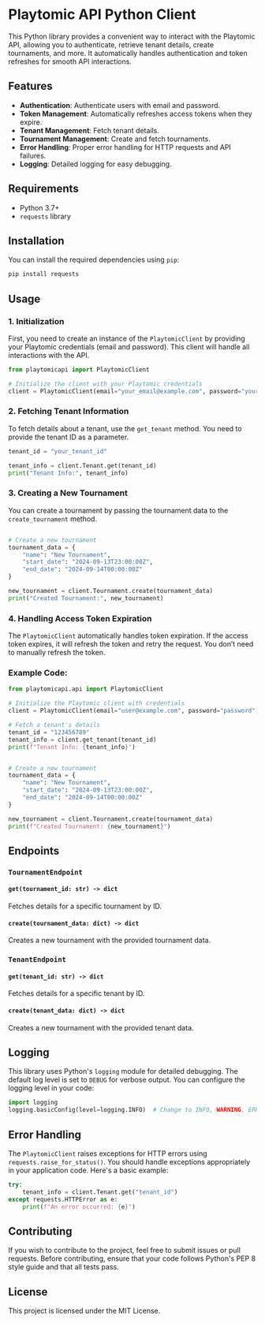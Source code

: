 # Playtomic API Python Client

This Python library provides a convenient way to interact with the Playtomic API, allowing you to authenticate, retrieve tenant details, create tournaments, and more. It automatically handles authentication and token refreshes for smooth API interactions.

## Features

- **Authentication**: Authenticate users with email and password.
- **Token Management**: Automatically refreshes access tokens when they expire.
- **Tenant Management**: Fetch tenant details.
- **Tournament Management**: Create and fetch tournaments.
- **Error Handling**: Proper error handling for HTTP requests and API failures.
- **Logging**: Detailed logging for easy debugging.

## Requirements

- Python 3.7+
- `requests` library

## Installation

You can install the required dependencies using `pip`:

```bash
pip install requests
```

## Usage

### 1. **Initialization**

First, you need to create an instance of the `PlaytomicClient` by providing your Playtomic credentials (email and password). This client will handle all interactions with the API.

```python
from playtomicapi import PlaytomicClient

# Initialize the client with your Playtomic credentials
client = PlaytomicClient(email="your_email@example.com", password="your_password")
```

### 2. **Fetching Tenant Information**

To fetch details about a tenant, use the `get_tenant` method. You need to provide the tenant ID as a parameter.

```python
tenant_id = "your_tenant_id"

tenant_info = client.Tenant.get(tenant_id)
print("Tenant Info:", tenant_info)
```

### 3. **Creating a New Tournament**

You can create a tournament by passing the tournament data to the `create_tournament` method.

```python

# Create a new tournament
tournament_data = {
    "name": "New Tournament",
    "start_date": "2024-09-13T23:00:00Z",
    "end_date": "2024-09-14T00:00:00Z"
}

new_tournament = client.Tournament.create(tournament_data)
print("Created Tournament:", new_tournament)
```

### 4. **Handling Access Token Expiration**

The `PlaytomicClient` automatically handles token expiration. If the access token expires, it will refresh the token and retry the request. You don’t need to manually refresh the token.

### Example Code:

```python
from playtomicapi.api import PlaytomicClient

# Initialize the Playtomic client with credentials
client = PlaytomicClient(email="user@example.com", password="password")

# Fetch a tenant's details
tenant_id = "123456789"
tenant_info = client.get_tenant(tenant_id)
print(f"Tenant Info: {tenant_info}")


# Create a new tournament
tournament_data = {
    "name": "New Tournament",
    "start_date": "2024-09-13T23:00:00Z",
    "end_date": "2024-09-14T00:00:00Z"
}

new_tournament = client.Tournament.create(tournament_data)
print(f"Created Tournament: {new_tournament}")
```

## Endpoints

### `TournamentEndpoint`

#### `get(tournament_id: str) -> dict`
Fetches details for a specific tournament by ID.

#### `create(tournament_data: dict) -> dict`
Creates a new tournament with the provided tournament data.

### `TenantEndpoint`

#### `get(tenant_id: str) -> dict`
Fetches details for a specific tenant by ID.

#### `create(tenant_data: dict) -> dict`
Creates a new tournament with the provided tenant data.


## Logging

This library uses Python's `logging` module for detailed debugging. The default log level is set to `DEBUG` for verbose output. You can configure the logging level in your code:

```python
import logging
logging.basicConfig(level=logging.INFO)  # Change to INFO, WARNING, ERROR as needed
```

## Error Handling

The `PlaytomicClient` raises exceptions for HTTP errors using `requests.raise_for_status()`. You should handle exceptions appropriately in your application code. Here's a basic example:

```python
try:
    tenant_info = client.Tenant.get("tenant_id")
except requests.HTTPError as e:
    print(f"An error occurred: {e}")
```

## Contributing

If you wish to contribute to the project, feel free to submit issues or pull requests. Before contributing, ensure that your code follows Python's PEP 8 style guide and that all tests pass.

## License

This project is licensed under the MIT License.
